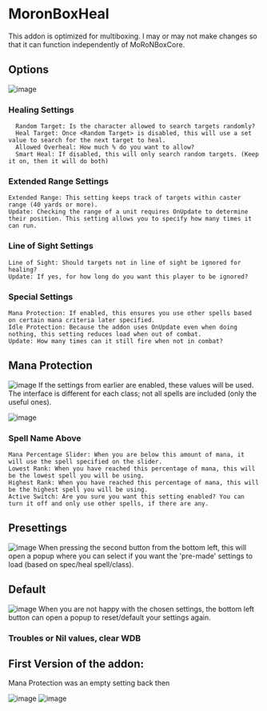 # MoronBoxHeal

This addon is optimized for multiboxing. I may or may not make changes so that it can function independently of MoRoNBoxCore.

## Options
![image](https://github.com/RoelCrabbe/MoronBoxHeal/assets/92096051/7b1b6b00-99f0-4698-ae53-faf7e59923c6)

### Healing Settings
      Random Target: Is the character allowed to search targets randomly?
      Heal Target: Once <Random Target> is disabled, this will use a set value to search for the next target to heal.
      Allowed Overheal: How much % do you want to allow?
      Smart Heal: If disabled, this will only search random targets. (Keep it on, then it will do both)

### Extended Range Settings
    Extended Range: This setting keeps track of targets within caster range (40 yards or more).
    Update: Checking the range of a unit requires OnUpdate to determine their position. This setting allows you to specify how many times it can run.
  
### Line of Sight Settings
    Line of Sight: Should targets not in line of sight be ignored for healing?
    Update: If yes, for how long do you want this player to be ignored?

### Special Settings
    Mana Protection: If enabled, this ensures you use other spells based on certain mana criteria later specified.
    Idle Protection: Because the addon uses OnUpdate even when doing nothing, this setting reduces load when out of combat.
    Update: How many times can it still fire when not in combat?

## Mana Protection
![image](https://github.com/RoelCrabbe/MoronBoxHeal/assets/92096051/d00930cc-9473-494e-98e3-4ff835caa561)
If the settings from earlier are enabled, these values will be used.
The interface is different for each class; not all spells are included (only the useful ones).

![image](https://github.com/RoelCrabbe/MoronBoxHeal/assets/92096051/4d9a340d-699f-469e-b1f3-6c654e3d5631)
### Spell Name Above
    Mana Percentage Slider: When you are below this amount of mana, it will use the spell specified on the slider.
    Lowest Rank: When you have reached this percentage of mana, this will be the lowest spell you will be using.
    Highest Rank: When you have reached this percentage of mana, this will be the highest spell you will be using.
    Active Switch: Are you sure you want this setting enabled? You can turn it off and only use other spells, if there are any.

## Presettings
![image](https://github.com/RoelCrabbe/MoronBoxHeal/assets/92096051/1dddbe4a-09f2-48b0-8cb4-238b1c928f33)
When pressing the second button from the bottom left, this will open a popup where you can select if you want the 'pre-made' settings to load (based on spec/heal spell/class).

## Default
![image](https://github.com/RoelCrabbe/MoronBoxHeal/assets/92096051/3ab4bba1-7861-46a7-af62-6684477f0071)
When you are not happy with the chosen settings, the bottom left button can open a popup to reset/default your settings again.

### Troubles or Nil values, clear WDB

## First Version of the addon:
Mana Protection was an empty setting back then

![image](https://github.com/RoelCrabbe/MoronBoxHeal/assets/92096051/6e67845c-e9f6-447d-939f-6e88967a76f0)
![image](https://github.com/RoelCrabbe/MoronBoxHeal/assets/92096051/98d871cf-9ea4-472e-be27-0fffd59b8cdc)
